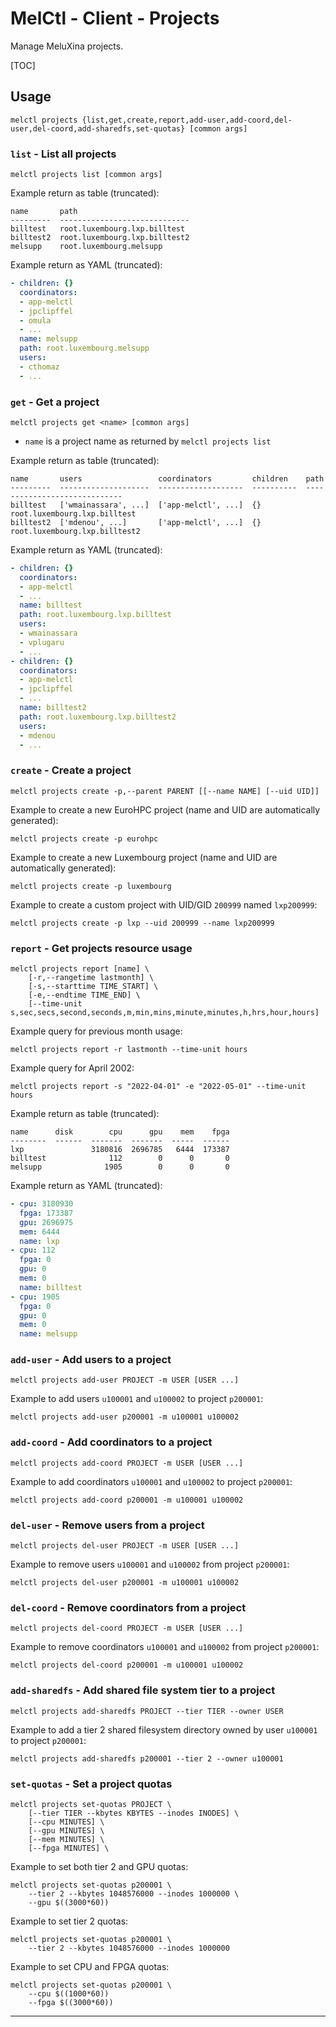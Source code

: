 # MelCtl - Client - Projects

Manage MeluXina projects.

\[TOC\]

## Usage

```shell
melctl projects {list,get,create,report,add-user,add-coord,del-user,del-coord,add-sharedfs,set-quotas} [common args]
```

### `list` - List all projects

```shell
melctl projects list [common args]
```

Example return as table (truncated):

```
name       path
---------  -----------------------------
billtest   root.luxembourg.lxp.billtest
billtest2  root.luxembourg.lxp.billtest2
melsupp    root.luxembourg.melsupp
```

Example return as YAML (truncated):

```yaml
- children: {}
  coordinators:
  - app-melctl
  - jpclipffel
  - omula
  - ...
  name: melsupp
  path: root.luxembourg.melsupp
  users:
  - cthomaz
  - ...
```

### `get` - Get a project

```shell
melctl projects get <name> [common args]
```

* `name` is a project name as returned by `melctl projects list`

Example return as table (truncated):

```
name       users                 coordinators         children    path
---------  --------------------  -------------------  ----------  -----------------------------
billtest   ['wmainassara', ...]  ['app-melctl', ...]  {}          root.luxembourg.lxp.billtest
billtest2  ['mdenou', ...]       ['app-melctl', ...]  {}          root.luxembourg.lxp.billtest2
```

Example return as YAML (truncated):

```yaml
- children: {}
  coordinators:
  - app-melctl
  - ...
  name: billtest
  path: root.luxembourg.lxp.billtest
  users:
  - wmainassara
  - vplugaru
  - ...
- children: {}
  coordinators:
  - app-melctl
  - jpclipffel
  - ...
  name: billtest2
  path: root.luxembourg.lxp.billtest2
  users:
  - mdenou
  - ...
```

### `create` - Create a project

```shell
melctl projects create -p,--parent PARENT [[--name NAME] [--uid UID]]
```

Example to create a new EuroHPC project (name and UID are automatically generated):

```shell
melctl projects create -p eurohpc
```

Example to create a new Luxembourg project (name and UID are automatically generated):

```shell
melctl projects create -p luxembourg
```

Example to create a custom project with UID/GID `200999` named `lxp200999`:

```shell
melctl projects create -p lxp --uid 200999 --name lxp200999
```

### `report` - Get projects resource usage

```shell
melctl projects report [name] \
    [-r,--rangetime lastmonth] \
    [-s,--starttime TIME_START] \
    [-e,--endtime TIME_END] \
    [--time-unit s,sec,secs,second,seconds,m,min,mins,minute,minutes,h,hrs,hour,hours]
```

Example query for previous month usage:

```shell
melctl projects report -r lastmonth --time-unit hours
```

Example query for April 2002:

```shell
melctl projects report -s "2022-04-01" -e "2022-05-01" --time-unit hours
```

Example return as table (truncated):

```
name      disk        cpu      gpu    mem    fpga
--------  ------  -------  -------  -----  ------
lxp               3180816  2696785   6444  173387
billtest              112        0      0       0
melsupp              1905        0      0       0
```

Example return as YAML (truncated):

```yaml
- cpu: 3180930
  fpga: 173387
  gpu: 2696975
  mem: 6444
  name: lxp
- cpu: 112
  fpga: 0
  gpu: 0
  mem: 0
  name: billtest
- cpu: 1905
  fpga: 0
  gpu: 0
  mem: 0
  name: melsupp
```

### `add-user` - Add users to a project

```shell
melctl projects add-user PROJECT -m USER [USER ...]
```

Example to add users `u100001` and `u100002` to project `p200001`:

```shell
melctl projects add-user p200001 -m u100001 u100002
```

### `add-coord` - Add coordinators to a project

```shell
melctl projects add-coord PROJECT -m USER [USER ...]
```

Example to add coordinators `u100001` and `u100002` to project `p200001`:

```shell
melctl projects add-coord p200001 -m u100001 u100002
```

### `del-user` - Remove users from a project

```shell
melctl projects del-user PROJECT -m USER [USER ...]
```

Example to remove users `u100001` and `u100002` from project `p200001`:

```shell
melctl projects del-user p200001 -m u100001 u100002
```

### `del-coord` - Remove coordinators from a project

```shell
melctl projects del-coord PROJECT -m USER [USER ...]
```

Example to remove coordinators `u100001` and `u100002` from project `p200001`:

```shell
melctl projects del-coord p200001 -m u100001 u100002
```

### `add-sharedfs` - Add shared file system tier to a project

```shell
melctl projects add-sharedfs PROJECT --tier TIER --owner USER
```

Example to add a tier 2 shared filesystem directory owned by user `u100001`
to project `p200001`:

```shell
melctl projects add-sharedfs p200001 --tier 2 --owner u100001
```

### `set-quotas` - Set a project quotas

```shell
melctl projects set-quotas PROJECT \
    [--tier TIER --kbytes KBYTES --inodes INODES] \
    [--cpu MINUTES] \
    [--gpu MINUTES] \
    [--mem MINUTES] \
    [--fpga MINUTES] \
```

Example to set both tier 2 and GPU quotas:

```shell
melctl projects set-quotas p200001 \
    --tier 2 --kbytes 1048576000 --inodes 1000000 \
    --gpu $((3000*60))
```

Example to set tier 2 quotas:

```shell
melctl projects set-quotas p200001 \
    --tier 2 --kbytes 1048576000 --inodes 1000000
```

Example to set CPU and FPGA quotas:

```shell
melctl projects set-quotas p200001 \
    --cpu $((1000*60))
    --fpga $((3000*60))
```

---
